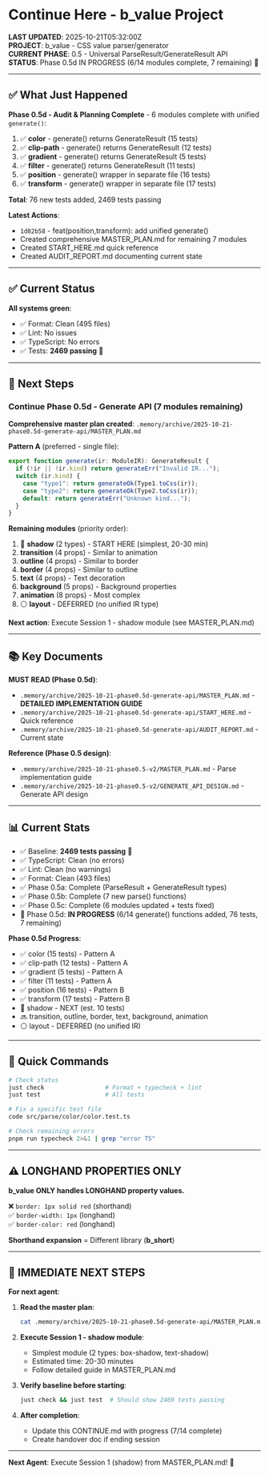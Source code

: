 # Continue Here - b_value Project

**LAST UPDATED**: 2025-10-21T05:32:00Z  
**PROJECT**: b_value - CSS value parser/generator  
**CURRENT PHASE**: 0.5 - Universal ParseResult/GenerateResult API  
**STATUS**: Phase 0.5d IN PROGRESS (6/14 modules complete, 7 remaining) 🚧

---

## ✅ What Just Happened

**Phase 0.5d - Audit & Planning Complete** - 6 modules complete with unified `generate()`:

1. ✅ **color** - generate() returns GenerateResult (15 tests)
2. ✅ **clip-path** - generate() returns GenerateResult (12 tests)  
3. ✅ **gradient** - generate() returns GenerateResult (5 tests)
4. ✅ **filter** - generate() returns GenerateResult (11 tests)
5. ✅ **position** - generate() wrapper in separate file (16 tests)
6. ✅ **transform** - generate() wrapper in separate file (17 tests)

**Total**: 76 new tests added, 2469 tests passing

**Latest Actions**:
- `1d02b58` - feat(position,transform): add unified generate()
- Created comprehensive MASTER_PLAN.md for remaining 7 modules
- Created START_HERE.md quick reference
- Created AUDIT_REPORT.md documenting current state

---

## ✅ Current Status

**All systems green**:
- ✅ Format: Clean (495 files)
- ✅ Lint: No issues
- ✅ TypeScript: No errors
- ✅ Tests: **2469 passing** 🎉

---

## 🎯 Next Steps

### Continue Phase 0.5d - Generate API (7 modules remaining)

**Comprehensive master plan created**: `.memory/archive/2025-10-21-phase0.5d-generate-api/MASTER_PLAN.md`

**Pattern A** (preferred - single file):
```typescript
export function generate(ir: ModuleIR): GenerateResult {
  if (!ir || !ir.kind) return generateErr("Invalid IR...");
  switch (ir.kind) {
    case "type1": return generateOk(Type1.toCss(ir));
    case "type2": return generateOk(Type2.toCss(ir));
    default: return generateErr("Unknown kind...");
  }
}
```

**Remaining modules** (priority order):
1. 🎯 **shadow** (2 types) - START HERE (simplest, 20-30 min)
2. **transition** (4 props) - Similar to animation
3. **outline** (4 props) - Similar to border
4. **border** (4 props) - Similar to outline
5. **text** (4 props) - Text decoration
6. **background** (5 props) - Background properties
7. **animation** (8 props) - Most complex
8. ⚪ **layout** - DEFERRED (no unified IR type)

**Next action**: Execute Session 1 - shadow module (see MASTER_PLAN.md)

---

## 📚 Key Documents

**MUST READ (Phase 0.5d)**:
- `.memory/archive/2025-10-21-phase0.5d-generate-api/MASTER_PLAN.md` - **DETAILED IMPLEMENTATION GUIDE**
- `.memory/archive/2025-10-21-phase0.5d-generate-api/START_HERE.md` - Quick reference
- `.memory/archive/2025-10-21-phase0.5d-generate-api/AUDIT_REPORT.md` - Current state

**Reference (Phase 0.5 design)**:
- `.memory/archive/2025-10-21-phase0.5-v2/MASTER_PLAN.md` - Parse implementation guide
- `.memory/archive/2025-10-21-phase0.5-v2/GENERATE_API_DESIGN.md` - Generate API design

---

## 📊 Current Stats

- ✅ Baseline: **2469 tests passing** 🎉
- ✅ TypeScript: Clean (no errors)
- ✅ Lint: Clean (no warnings)
- ✅ Format: Clean (493 files)
- ✅ Phase 0.5a: Complete (ParseResult + GenerateResult types)
- ✅ Phase 0.5b: Complete (7 new parse() functions)  
- ✅ Phase 0.5c: Complete (6 modules updated + tests fixed)
- 🚧 Phase 0.5d: **IN PROGRESS** (6/14 generate() functions added, 76 tests, 7 remaining)

**Phase 0.5d Progress**:
- ✅ color (15 tests) - Pattern A
- ✅ clip-path (12 tests) - Pattern A
- ✅ gradient (5 tests) - Pattern A
- ✅ filter (11 tests) - Pattern A
- ✅ position (16 tests) - Pattern B
- ✅ transform (17 tests) - Pattern B
- 🎯 shadow - NEXT (est. 10 tests)
- 🔜 transition, outline, border, text, background, animation
- ⚪ layout - DEFERRED (no unified IR)

---

## 🔧 Quick Commands

```bash
# Check status
just check                 # Format + typecheck + lint
just test                  # All tests

# Fix a specific test file
code src/parse/color/color.test.ts

# Check remaining errors
pnpm run typecheck 2>&1 | grep "error TS"
```

---

## ⚠️ LONGHAND PROPERTIES ONLY

**b_value ONLY handles LONGHAND property values.**

❌ `border: 1px solid red` (shorthand)  
✅ `border-width: 1px` (longhand)  
✅ `border-color: red` (longhand)

**Shorthand expansion** = Different library (**b_short**)

---

## 🚀 IMMEDIATE NEXT STEPS

**For next agent**:

1. **Read the master plan**:
   ```bash
   cat .memory/archive/2025-10-21-phase0.5d-generate-api/MASTER_PLAN.md
   ```

2. **Execute Session 1 - shadow module**:
   - Simplest module (2 types: box-shadow, text-shadow)
   - Estimated time: 20-30 minutes
   - Follow detailed guide in MASTER_PLAN.md

3. **Verify baseline before starting**:
   ```bash
   just check && just test  # Should show 2469 tests passing
   ```

4. **After completion**:
   - Update this CONTINUE.md with progress (7/14 complete)
   - Create handover doc if ending session

---

**Next Agent**: Execute Session 1 (shadow) from MASTER_PLAN.md! 🚀
